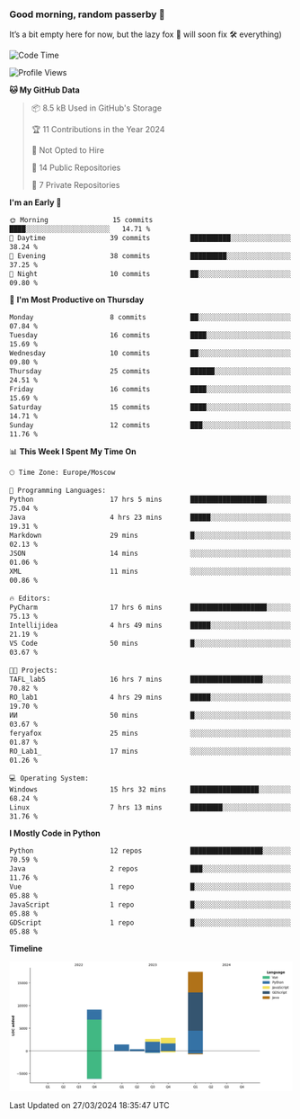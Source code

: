 ### Good morning, random passerby 👋

It’s a bit empty here for now, but the lazy fox 🦊 will soon fix 🛠️ everything)


<!--
**FeryaFox/FeryaFox** is a ✨ _special_ ✨ repository because its `README.md` (this file) appears on your GitHub profile.

Here are some ideas to get you started:

- 🔭 I’m currently working on ...
- 🌱 I’m currently learning ...
- 👯 I’m looking to collaborate on ...
- 🤔 I’m looking for help with ...
- 💬 Ask me about ...
- 📫 How to reach me: ...
- 😄 Pronouns: ...
- ⚡ Fun fact: ...
-->

<!--START_SECTION:waka-->
![Code Time](http://img.shields.io/badge/Code%20Time-80%20hrs%2058%20mins-blue)

![Profile Views](http://img.shields.io/badge/Profile%20Views-0-blue)

**🐱 My GitHub Data** 

> 📦 8.5 kB Used in GitHub's Storage 
 > 
> 🏆 11 Contributions in the Year 2024
 > 
> 🚫 Not Opted to Hire
 > 
> 📜 14 Public Repositories 
 > 
> 🔑 7 Private Repositories 
 > 
**I'm an Early 🐤** 

```text
🌞 Morning                15 commits          ████░░░░░░░░░░░░░░░░░░░░░   14.71 % 
🌆 Daytime                39 commits          ██████████░░░░░░░░░░░░░░░   38.24 % 
🌃 Evening                38 commits          █████████░░░░░░░░░░░░░░░░   37.25 % 
🌙 Night                  10 commits          ██░░░░░░░░░░░░░░░░░░░░░░░   09.80 % 
```
📅 **I'm Most Productive on Thursday** 

```text
Monday                   8 commits           ██░░░░░░░░░░░░░░░░░░░░░░░   07.84 % 
Tuesday                  16 commits          ████░░░░░░░░░░░░░░░░░░░░░   15.69 % 
Wednesday                10 commits          ██░░░░░░░░░░░░░░░░░░░░░░░   09.80 % 
Thursday                 25 commits          ██████░░░░░░░░░░░░░░░░░░░   24.51 % 
Friday                   16 commits          ████░░░░░░░░░░░░░░░░░░░░░   15.69 % 
Saturday                 15 commits          ████░░░░░░░░░░░░░░░░░░░░░   14.71 % 
Sunday                   12 commits          ███░░░░░░░░░░░░░░░░░░░░░░   11.76 % 
```


📊 **This Week I Spent My Time On** 

```text
🕑︎ Time Zone: Europe/Moscow

💬 Programming Languages: 
Python                   17 hrs 5 mins       ███████████████████░░░░░░   75.04 % 
Java                     4 hrs 23 mins       █████░░░░░░░░░░░░░░░░░░░░   19.31 % 
Markdown                 29 mins             █░░░░░░░░░░░░░░░░░░░░░░░░   02.13 % 
JSON                     14 mins             ░░░░░░░░░░░░░░░░░░░░░░░░░   01.06 % 
XML                      11 mins             ░░░░░░░░░░░░░░░░░░░░░░░░░   00.86 % 

🔥 Editors: 
PyCharm                  17 hrs 6 mins       ███████████████████░░░░░░   75.13 % 
Intellijidea             4 hrs 49 mins       █████░░░░░░░░░░░░░░░░░░░░   21.19 % 
VS Code                  50 mins             █░░░░░░░░░░░░░░░░░░░░░░░░   03.67 % 

🐱‍💻 Projects: 
TAFL_lab5                16 hrs 7 mins       ██████████████████░░░░░░░   70.82 % 
RO_lab1                  4 hrs 29 mins       █████░░░░░░░░░░░░░░░░░░░░   19.70 % 
ИИ                       50 mins             █░░░░░░░░░░░░░░░░░░░░░░░░   03.67 % 
feryafox                 25 mins             ░░░░░░░░░░░░░░░░░░░░░░░░░   01.87 % 
RO_Lab1_                 17 mins             ░░░░░░░░░░░░░░░░░░░░░░░░░   01.26 % 

💻 Operating System: 
Windows                  15 hrs 32 mins      █████████████████░░░░░░░░   68.24 % 
Linux                    7 hrs 13 mins       ████████░░░░░░░░░░░░░░░░░   31.76 % 
```

**I Mostly Code in Python** 

```text
Python                   12 repos            ██████████████████░░░░░░░   70.59 % 
Java                     2 repos             ███░░░░░░░░░░░░░░░░░░░░░░   11.76 % 
Vue                      1 repo              █░░░░░░░░░░░░░░░░░░░░░░░░   05.88 % 
JavaScript               1 repo              █░░░░░░░░░░░░░░░░░░░░░░░░   05.88 % 
GDScript                 1 repo              █░░░░░░░░░░░░░░░░░░░░░░░░   05.88 % 
```



**Timeline**

![Lines of Code chart](https://raw.githubusercontent.com/FeryaFox/FeryaFox/master/assets/bar_graph.png)


 Last Updated on 27/03/2024 18:35:47 UTC
<!--END_SECTION:waka-->
